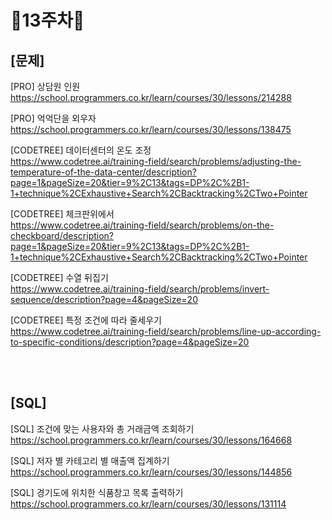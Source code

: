 # 📌13주차📌
## [문제]
[PRO] 상담원 인원</br>
https://school.programmers.co.kr/learn/courses/30/lessons/214288

[PRO] 억억단을 외우자</br>
https://school.programmers.co.kr/learn/courses/30/lessons/138475

[CODETREE] 데이터센터의 온도 조정</br>
https://www.codetree.ai/training-field/search/problems/adjusting-the-temperature-of-the-data-center/description?page=1&pageSize=20&tier=9%2C13&tags=DP%2C%2B1-1+technique%2CExhaustive+Search%2CBacktracking%2CTwo+Pointer

[CODETREE] 체크판위에서</br>
https://www.codetree.ai/training-field/search/problems/on-the-checkboard/description?page=1&pageSize=20&tier=9%2C13&tags=DP%2C%2B1-1+technique%2CExhaustive+Search%2CBacktracking%2CTwo+Pointer

[CODETREE] 수열 뒤집기</br>
https://www.codetree.ai/training-field/search/problems/invert-sequence/description?page=4&pageSize=20

[CODETREE] 특정 조건에 따라 줄세우기</br>
https://www.codetree.ai/training-field/search/problems/line-up-according-to-specific-conditions/description?page=4&pageSize=20


</br></br>

## [SQL]
[SQL] 조건에 맞는 사용자와 총 거래금액 조회하기</br>
https://school.programmers.co.kr/learn/courses/30/lessons/164668

[SQL] 저자 별 카테고리 별 매출액 집계하기</br>
https://school.programmers.co.kr/learn/courses/30/lessons/144856

[SQL] 경기도에 위치한 식품창고 목록 출력하기</br>
https://school.programmers.co.kr/learn/courses/30/lessons/131114